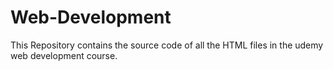 # Web-Development

This Repository contains the source code of all the HTML files in the udemy web development course.
